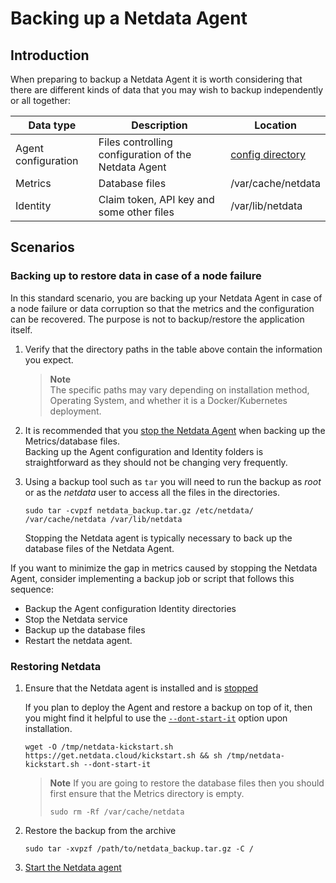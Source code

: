 # Backing up a Netdata Agent

## Introduction

When preparing to backup a Netdata Agent it is worth considering that there are different kinds of data that you may wish to backup independently or all together:

| Data type           | Description                                          | Location                                                                                                                |
|---------------------|------------------------------------------------------|-------------------------------------------------------------------------------------------------------------------------|
| Agent configuration | Files controlling configuration of the Netdata Agent | [config directory](/docs/netdata-agent/configuration/README.md) |
| Metrics             | Database files                                       | /var/cache/netdata                                                                                                      |
| Identity            | Claim token, API key and some other files            | /var/lib/netdata                                                                                                        |


## Scenarios

### Backing up to restore data in case of a node failure

In this standard scenario, you are backing up your Netdata Agent in case of a node failure or data corruption so that the metrics and the configuration can be recovered. The purpose is not to backup/restore the application itself.

1. Verify that the directory paths in the table above contain the information you expect.  

   > **Note**  
   > The specific paths may vary depending on installation method, Operating System, and whether it is a Docker/Kubernetes deployment.

2. It is recommended that you [stop the Netdata Agent](/docs/netdata-agent/start-stop-restart.md) when backing up the Metrics/database files.  
   Backing up the Agent configuration and Identity folders is straightforward as they should not be changing very frequently.

3. Using a backup tool such as `tar` you will need to run the backup as _root_ or as the _netdata_ user to access all the files in the directories.
   
   ```
   sudo tar -cvpzf netdata_backup.tar.gz /etc/netdata/ /var/cache/netdata /var/lib/netdata
   ```
   
   Stopping the Netdata agent is typically necessary to back up the database files of the Netdata Agent.

If you want to minimize the gap in metrics caused by stopping the Netdata Agent, consider implementing a backup job or script that follows this sequence:
  
- Backup the Agent configuration Identity directories
- Stop the Netdata service
- Backup up the database files
- Restart the netdata agent.

### Restoring Netdata

1. Ensure that the Netdata agent is installed and is [stopped](/packaging/installer/README.md#maintaining-a-netdata-agent-installation)

   If you plan to deploy the Agent and restore a backup on top of it, then you might find it helpful to use the [`--dont-start-it`](/packaging/installer/methods/kickstart.md#other-options) option upon installation.

   ```
   wget -O /tmp/netdata-kickstart.sh https://get.netdata.cloud/kickstart.sh && sh /tmp/netdata-kickstart.sh --dont-start-it
   ```
  
    > **Note**
    > If you are going to restore the database files then you should first ensure that the Metrics directory is empty.
    > 
    > ```
    > sudo rm -Rf /var/cache/netdata
    > ```

2. Restore the backup from the archive

    ```
    sudo tar -xvpzf /path/to/netdata_backup.tar.gz -C /
    ```

3. [Start the Netdata agent](/packaging/installer/README.md#maintaining-a-netdata-agent-installation)
